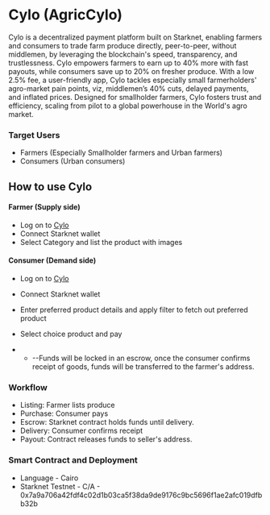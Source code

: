 # Cylo (AgricCylo)
Cylo is a decentralized payment platform built on Starknet, enabling farmers and consumers to trade farm produce directly, peer-to-peer, without middlemen, by leveraging the blockchain's speed, transparency, and trustlessness. Cylo empowers farmers to earn up to 40% more with fast payouts, while consumers save up to 20% on fresher produce. With a low 2.5% fee, a user-friendly app, Cylo tackles especially small farmerholders' agro-market pain points, viz, middlemen’s 40% cuts, delayed payments, and inflated prices. Designed for smallholder farmers, Cylo fosters trust and efficiency, scaling from pilot to a global powerhouse in the World's agro market.

### Target Users
* Farmers (Especially Smallholder farmers and Urban farmers)
* Consumers (Urban consumers)

## How to use Cylo
#### Farmer (Supply side)
* Log on to [Cylo](https://cylo.vercel.app/)
* Connect Starknet wallet
* Select Category and list the product with images

#### Consumer (Demand side)
* Log on to [Cylo](https://cylo.vercel.app/)
* Connect Starknet wallet
* Enter preferred product details and apply filter to fetch out preferred product
* Select choice product and pay

* * --Funds will be locked in an escrow, once the consumer confirms receipt of goods, funds will be transferred to the farmer's address.

### Workflow
* Listing: Farmer lists produce
* Purchase: Consumer pays
* Escrow: Starknet contract holds funds until delivery.
* Delivery: Consumer confirms receipt
* Payout: Contract releases funds to seller's address.

### Smart Contract and Deployment 
* Language - Cairo
* Starknet Testnet - C/A - 0x7a9a706a42fdf4c02d1b03ca5f38da9de9176c9bc5696f1ae2afc019dfbb32b
